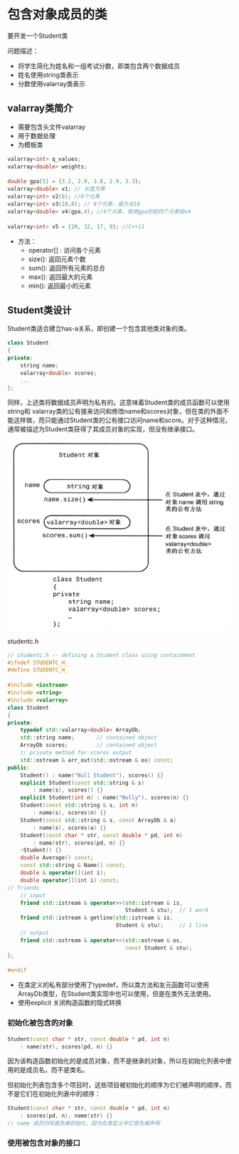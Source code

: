# 包含对象成员的类

要开发一个Student类

问题描述：

- 将学生简化为姓名和一组考试分数，即类包含两个数据成员
- 姓名使用string类表示
- 分数使用valarray类表示

## valarray类简介

- 需要包含头文件valarray
- 用于数据处理
- 为模板类

```cpp
valarray<int> q_values;
valarray<double> weights;

double gpa[5] = {3.2, 2.9, 3.8, 2.9, 3.3};
valarray<double> v1; // 长度为零
valarray<int> v2(8); //8个元素
valarray<int> v3(10,8); // 8个元素，值为全10
valarray<double> v4(gpa,4); //4个元素，使用gpa的前四个元素给v4

valarray<int> v5 = {20, 32, 17, 9}; //C++11
```

- 方法：
  - operator[] : 访问各个元素
  - size(): 返回元素个数
  - sum(): 返回所有元素的总合
  - max(): 返回最大的元素
  - min(): 返回最小的元素

## Student类设计

Student类适合建立has-a关系，即创建一个包含其他类对象的类。

```cpp
class Student
{
private:
    string name;
    valarray<double> scores;
    ...
};
```

同样，上述类将数据成员声明为私有的。这意味着Student类的成员函数可以使用string和
valarray<double>类的公有接来访问和修改name和scores对象，但在类的外面不能这样做，而只能通过Student类的公有接口访问name和score。对于这种情况，通常被描述为Student类获得了其成员对象的实现，但没有继承接口。

![1567632810553](res/1567632810553.png)

studentc.h
```cpp
// studentc.h -- defining a Student class using containment
#ifndef STUDENTC_H_
#define STUDENTC_H_

#include <iostream>
#include <string>   
#include <valarray>
class Student
{   
private:
    typedef std::valarray<double> ArrayDb;
    std::string name;       // contained object
    ArrayDb scores;         // contained object
    // private method for scores output
    std::ostream & arr_out(std::ostream & os) const;
public:
    Student() : name("Null Student"), scores() {}
    explicit Student(const std::string & s)
        : name(s), scores() {}
    explicit Student(int n) : name("Nully"), scores(n) {}
    Student(const std::string & s, int n)
        : name(s), scores(n) {}
    Student(const std::string & s, const ArrayDb & a)
        : name(s), scores(a) {}
    Student(const char * str, const double * pd, int n)
        : name(str), scores(pd, n) {}
    ~Student() {}
    double Average() const;
    const std::string & Name() const;
    double & operator[](int i);
    double operator[](int i) const;
// friends
    // input
    friend std::istream & operator>>(std::istream & is,
                                     Student & stu);  // 1 word
    friend std::istream & getline(std::istream & is,
                                  Student & stu);     // 1 line
    // output
    friend std::ostream & operator<<(std::ostream & os,
                                     const Student & stu);
};

#endif
```

- 在类定义的私有部分使用了typedef，所以类方法和友元函数可以使用ArrayDb类型，在Student类实现中也可以使用，但是在类外无法使用。
- 使用explicit 关闭构造函数的隐式转换

### 初始化被包含的对象

```cpp
Student(const char * str, const double * pd, int n)
    : name(str), scores(pd, n) {}
```

因为该构造函数初始化的是成员对象，而不是继承的对象，所以在初始化列表中使用的是成员名，而不是类名。

但初始化列表包含多个项目时，这些项目被初始化的顺序为它们被声明的顺序，而不是它们在初始化列表中的顺序：

```cpp
Student(const char * str, const double * pd, int n)
    : scores(pd, n), name(str) {}
// name 成员仍将首先被初始化，因为在类定义中它首先被声明
```

### 使用被包含对象的接口



